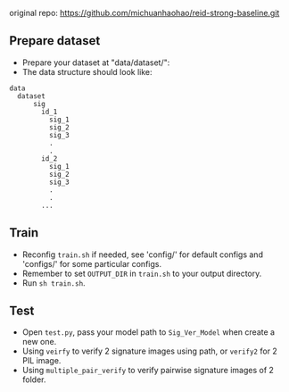 original repo: https://github.com/michuanhaohao/reid-strong-baseline.git  

## Prepare dataset
* Prepare your dataset at "data/dataset/":  
* The data structure should look like:  
```
data
  dataset  
      sig  
        id_1
          sig_1
          sig_2
          sig_3
          .
          .  
        id_2
          sig_1
          sig_2
          sig_3
          .
          .  
        ...
```
## Train
* Reconfig `train.sh` if needed, see 'config/' for default configs and 'configs/' for some particular configs.  
* Remember to set `OUTPUT_DIR` in `train.sh` to your output directory.   
* Run `sh train.sh`.  

## Test
* Open `test.py`, pass your model path to `Sig_Ver_Model` when create a new one.  
* Using `veirfy` to verify 2 signature images using path, or `verify2` for 2 PIL image.  
* Using `multiple_pair_verify` to verify pairwise signature images of 2 folder.  
